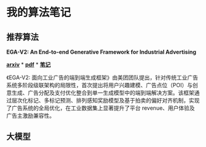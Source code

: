 # 我的算法笔记
## 推荐算法
**EGA-V2: An End-to-end Generative Framework for Industrial Advertising**

**[arxiv](https://arxiv.org/abs/2505.17549)** * **[pdf](./推荐算法/An%20End-to-end%20Generative%20Framework%20for%20Industrial%20Advertising.pdf)** * **[笔记](./推荐算法/An%20End-to-end%20Generative%20Framework%20for%20Industrial%20Advertising.md)**

《EGA-V2: 面向工业广告的端到端生成框架》由美团团队提出，针对传统工业广告系统多阶段级联架构的局限性，首次提出将用户兴趣建模、广告点位（POI）与创意生成、广告分配及支付优化整合到单一生成模型中的端到端解决方案。该框架通过层次化标记、多标记预测、排列感知奖励模型及基于拍卖的偏好对齐机制，实现了广告系统的全局优化，在工业数据集上显著提升了平台 revenue、用户体验及广告主激励兼容性。

## 大模型
